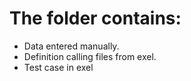 # The folder contains:
- Data entered manually.
- Definition calling files from exel.
- Test case in exel
